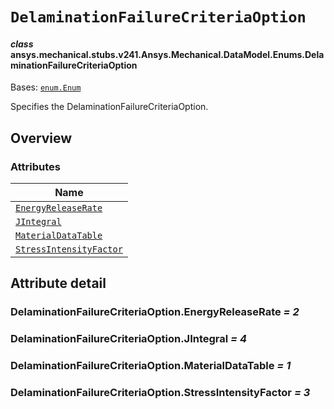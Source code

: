 # `DelaminationFailureCriteriaOption`

<a id="ansys.mechanical.stubs.v241.Ansys.Mechanical.DataModel.Enums.DelaminationFailureCriteriaOption"></a>

#### *class* ansys.mechanical.stubs.v241.Ansys.Mechanical.DataModel.Enums.DelaminationFailureCriteriaOption

Bases: [`enum.Enum`](https://docs.python.org/3/library/enum.html#enum.Enum)

Specifies the DelaminationFailureCriteriaOption.

<!-- !! processed by numpydoc !! -->

<a id="overview"></a>

## Overview

### Attributes

| Name |
| ------------------------------------------------------------------------------------- |
| [`EnergyReleaseRate`](#DelaminationFailureCriteriaOption.EnergyReleaseRate) |
| [`JIntegral`](#DelaminationFailureCriteriaOption.JIntegral) |
| [`MaterialDataTable`](#DelaminationFailureCriteriaOption.MaterialDataTable) |
| [`StressIntensityFactor`](#DelaminationFailureCriteriaOption.StressIntensityFactor) |

<a id="attribute-detail"></a>

## Attribute detail

<a id="DelaminationFailureCriteriaOption.EnergyReleaseRate"></a>

### DelaminationFailureCriteriaOption.EnergyReleaseRate *= 2*

<a id="DelaminationFailureCriteriaOption.JIntegral"></a>

### DelaminationFailureCriteriaOption.JIntegral *= 4*

<a id="DelaminationFailureCriteriaOption.MaterialDataTable"></a>

### DelaminationFailureCriteriaOption.MaterialDataTable *= 1*

<a id="DelaminationFailureCriteriaOption.StressIntensityFactor"></a>

### DelaminationFailureCriteriaOption.StressIntensityFactor *= 3*


